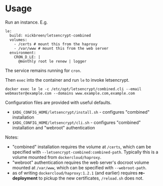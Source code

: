 
# Usage

Run an instance. E.g.

```
le:
  build: nickbreen/letsencrypt-combined
  volumes:
    - /certs # mount this from the haproxy
    - /var/www # mount this from the web server
  environment:
    CRON_D_LE: |
      @monthly root le renew | logger
```

The service remains running for `cron`.

Then `exec` into the container and run `le` to invoke letsencrypt.

```
docker exec le le -c /etc/opt/letsencrypt/combined.cli --email webmaster@example.com --domains www.example.com,example.com
```

Configuration files are provided with useful defaults.

- `$XDG_CONFIG_HOME/letsencrypt/install.sh` - configures "combined" installation
- `$XDG_CONFIG_HOME/letsencrypt/cli.sh` - configures "combined" installation and "webroot" authentication

Notes:

- "combined" installation requires the volume at `/certs`, which cam
  be specified with `--letsencrypt-combined:combined-path`. Typically
  this is a volume mounted from `dockercloud/haproxy`.
- "webroot" authentication requires the web server's docroot volume
  mounted at `/var/www`, which can be specified with `--webroot-path`.
- as of writing `dockercloud/haproxy:1.2.1` (and earlier) requires
  **re-deployment** to pickup the new certificates, `/reload.sh` does not.
